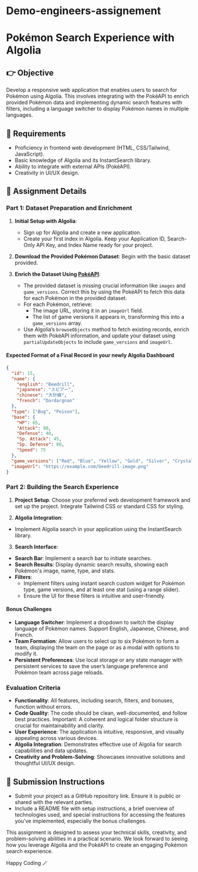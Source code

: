 # Demo-engineers-assignement

# Pokémon Search Experience with Algolia

## 👉 Objective
Develop a responsive web application that enables users to search for Pokémon using Algolia. This involves integrating with the PokéAPI to enrich provided Pokémon data and implementing dynamic search features with filters, including a language switcher to display Pokémon names in multiple languages.

## 📝 Requirements
- Proficiency in frontend web development (HTML, CSS/Tailwind, JavaScript).
- Basic knowledge of Algolia and its InstantSearch library.
- Ability to integrate with external APIs (PokéAPI).
- Creativity in UI/UX design.

## 🫣 Assignment Details

### Part 1: Dataset Preparation and Enrichment
1. **Initial Setup with Algolia**:
   - Sign up for Algolia and create a new application.
   - Create your first index in Algolia. Keep your Application ID, Search-Only API Key, and Index Name ready for your project.

2. **Download the Provided Pokémon Dataset**: Begin with the basic dataset provided.

3. **Enrich the Dataset Using [PokéAPI](https://pokeapi.co/)**:
   - The provided dataset is missing crucial information like `images` and `game_versions`. Correct this by using the PokéAPI to fetch this data for each Pokémon in the provided dataset.
   - For each Pokémon, retrieve:
     - The image URL, storing it in an `imageUrl` field.
     - The list of game versions it appears in, transforming this into a `game_versions` array.
   - Use Algolia’s `browseObjects` method to fetch existing records, enrich them with PokéAPI information, and update your dataset using `partialUpdateObjects` to include `game_versions` and `imageUrl`.

#### Expected Format of a Final Record in your newly Algolia Dashboard

```json
{
  "id": 15,
  "name": {
    "english": "Beedrill",
    "japanese": "スピアー",
    "chinese": "大针蜂",
    "french": "Dardargnan"
  },
  "type": ["Bug", "Poison"],
  "base": {
    "HP": 65,
    "Attack": 90,
    "Defense": 40,
    "Sp. Attack": 45,
    "Sp. Defense": 80,
    "Speed": 75
  },
  "game_versions": ["Red", "Blue", "Yellow", "Gold", "Silver", "Crystal"],
  "imageUrl": "https://example.com/beedrill-image.png"
}
```

### Part 2: Building the Search Experience
1. **Project Setup**: Choose your preferred web development framework and set up the project. Integrate Tailwind CSS or standard CSS for styling.

2. **Algolia Integration**:
  - Implement Algolia search in your application using the InstantSearch library.

3. **Search Interface**:
  - **Search Bar**: Implement a search bar to initiate searches.
  - **Search Results**: Display dynamic search results, showing each Pokémon's image, name, type, and stats.
  - **Filters**:
    - Implement filters using instant search custom widget for Pokémon type, game versions, and at least one stat (using a range slider).
    - Ensure the UI for these filters is intuitive and user-friendly.

#### Bonus Challenges
- **Language Switcher**: Implement a dropdown to switch the display language of Pokémon names. Support English, Japanese, Chinese, and French.
- **Team Formation**: Allow users to select up to six Pokémon to form a team, displaying the team on the page or as a modal with options to modify it.
- **Persistent Preferences**: Use local storage or any state manager with persistent services to save the user’s language preference and Pokémon team across page reloads.

### Evaluation Criteria
- **Functionality**: All features, including search, filters, and bonuses, function without errors.
- **Code Quality**: The code should be clean, well-documented, and follow best practices. Important: A coherent and logical folder structure is crucial for maintainability and clarity.
- **User Experience**: The application is intuitive, responsive, and visually appealing across various devices.
- **Algolia Integration**: Demonstrates effective use of Algolia for search capabilities and data updates.
- **Creativity and Problem-Solving**: Showcases innovative solutions and thoughtful UI/UX design.

## 🎉 Submission Instructions
- Submit your project as a GitHub repository link. Ensure it is public or shared with the relevant parties.
- Include a README file with setup instructions, a brief overview of technologies used, and special instructions for accessing the features you've implemented, especially the bonus challenges.

This assignment is designed to assess your technical skills, creativity, and problem-solving abilities in a practical scenario. We look forward to seeing how you leverage Algolia and the PokéAPI to create an engaging Pokémon search experience.

Happy Coding 🪄
